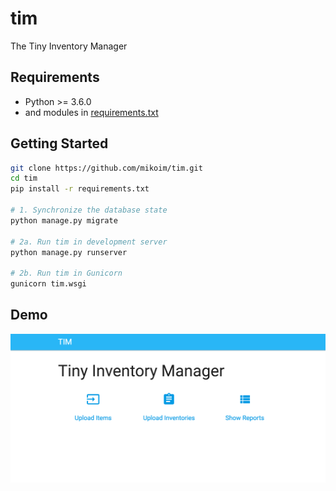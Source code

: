 # tim
The Tiny Inventory Manager

## Requirements
- Python >= 3.6.0
- and modules in [requirements.txt](requirements.txt)

## Getting Started
```bash
git clone https://github.com/mikoim/tim.git
cd tim
pip install -r requirements.txt

# 1. Synchronize the database state
python manage.py migrate

# 2a. Run tim in development server
python manage.py runserver

# 2b. Run tim in Gunicorn
gunicorn tim.wsgi
```

## Demo
![](tim.png)

